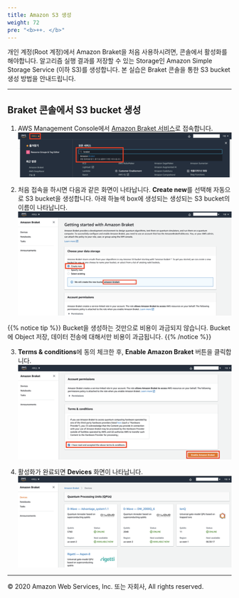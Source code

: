 ```yaml
---
title: Amazon S3 생성
weight: 72
pre: "<b>++. </b>"
---
```


개인 계정(Root 계정)에서 Amazon Braket을 처음  사용하시려면, 콘솔에서 활성화를 해야합니다. 알고리즘 실행 결과를 저장할 수 있는 Storage인 Amazon Simple Storage Service (이하 S3)를 생성합니다.  본 실습은 Braket 콘솔을 통한 S3 bucket 생성 방법을 안내드립니다.

---

## Braket 콘솔에서 S3 bucket 생성 

1. AWS Management Console에서 [Amazon Braket 서비스](https://us-west-2.console.aws.amazon.com/braket/home?region=us-west-2#)로 접속합니다.
![select-braket](./images/select-braket.png)

2. 처음 접속을 하시면 다음과 같은 화면이 나타납니다. **Create new**를 선택해 자동으로 S3 bucket을 생성합니다. 아래 하늘색 box에 생성되는 생성되는 S3 bucket의 이름이 나타납니다.
![get-started](./images/get-started.png)

{{% notice tip %}}
Bucket을 생성하는 것만으로 비용이 과금되지 않습니다. Bucket에 Object 저장, 데이터 전송에 대해서만 비용이 과금됩니다.
{{% /notice %}}

3. **Terms & conditions**에 동의 체크한 후, **Enable Amazon Braket** 버튼을 클릭합니다.
![terms-condition](./images/terms-condition.png)

4. 활성화가 완료되면 **Devices** 화면이 나타납니다.
![devices](./images/devices.png)

---

© 2020 Amazon Web Services, Inc. 또는 자회사, All rights reserved.

